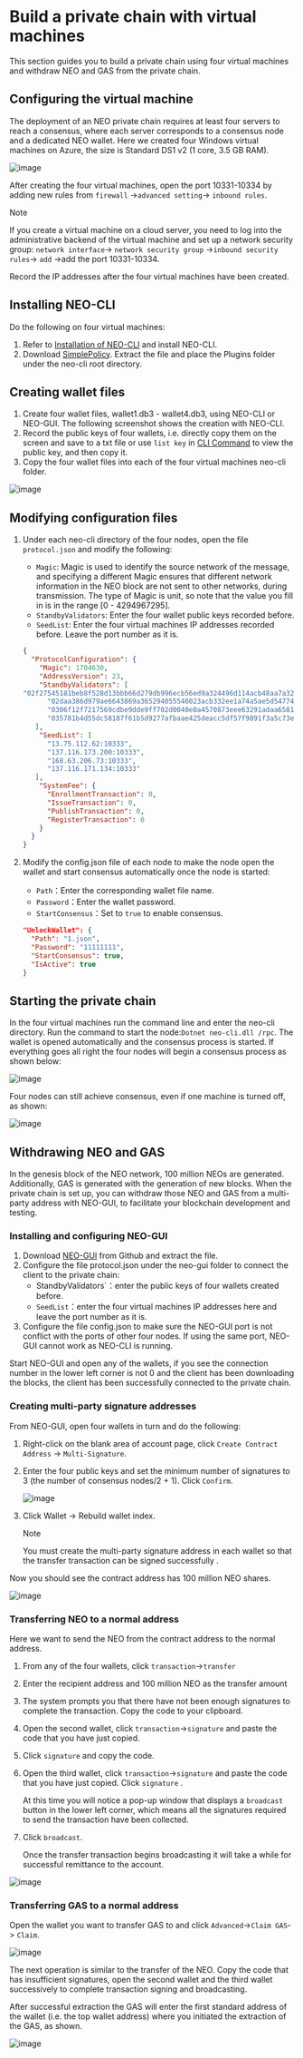 # Build a private chain with virtual machines

This section guides you to build a private chain using four virtual machines and withdraw NEO and GAS from the private chain.

## Configuring the virtual machine

The deployment of an NEO private chain requires at least four servers to reach a consensus, where each server corresponds to a consensus node and a dedicated NEO wallet. Here we created four Windows virtual machines on Azure, the size is Standard DS1 v2 (1 core, 3.5 GB RAM). 

![image](../../../assets/privatechain_1.png)

After creating the four virtual machines, open the port 10331-10334 by adding new rules from   `firewall` ->`advanced setting`-> `inbound rules`.

> [!Note]
> If you create a virtual machine on a cloud server, you need to log into the administrative backend of the virtual machine and set up a network security group:  `network interface`-> `network security group` ->`inbound security rules`-> `add` ->add the port 10331-10334.

Record the IP addresses after the four virtual machines have been created.

## Installing NEO-CLI

Do the following on four virtual machines:

1. Refer to [Installation of NEO-CLI](../../node/cli/setup.md) and install NEO-CLI.
2. Download [SimplePolicy](https://github.com/neo-project/neo-plugins/releases/download/v2.9.2/SimplePolicy.zip). Extract the file and place the Plugins folder under the neo-cli root directory.

## Creating wallet files

1. Create four wallet files, wallet1.db3 - wallet4.db3, using NEO-CLI or NEO-GUI. The following screenshot shows the creation with NEO-CLI.
2. Record the public keys of four wallets, i.e. directly copy them on the screen and save to a txt file or use `list key` in [CLI Command](../../node/cli/cli.md) to view the public key, and then copy it.
3. Copy the four wallet files into each of the four virtual machines neo-cli folder.

![image](../../../assets/privatechain_3.png)

## Modifying configuration files

1. Under each neo-cli directory of the four nodes, open the file `protocol.json` and modify the following:

   - `Magic`: Magic is used to identify the source network of the message, and specifying a different Magic ensures that different network information in the NEO block are not sent to other networks, during transmission. The type of Magic is unit, so note that the value you fill in is in the range [0 - 4294967295].
   - `StandbyValidators`: Enter the four wallet public keys recorded before.
   - `SeedList`: Enter the four virtual machines IP addresses recorded before. Leave the port number as it is. 

   ```json
   {
     "ProtocolConfiguration": {
       "Magic": 1704630,
       "AddressVersion": 23,
       "StandbyValidators": [
   "02f27545181beb8f528d13bbb66d279db996ecb56ed9a324496d114acb48aa7a32",
         "02daa386d979ae6643869a365294055546023acb332ee1a74a5ae5d54774a97bac",
         "0306f12f7217569cdbe9dde9ff702d0040e0a4570873eee63291adaa658128e55c",
         "035781b4d55dc58187f61b5d9277afbaae425deacc5df57f9891f3a5c73ecb24df"
      ],
       "SeedList": [
         "13.75.112.62:10333",
         "137.116.173.200:10333",
         "168.63.206.73:10333",
         "137.116.171.134:10333"
      ],
       "SystemFee": {
         "EnrollmentTransaction": 0,
         "IssueTransaction": 0,
         "PublishTransaction": 0,
         "RegisterTransaction": 0
       }
     }
   }
   ```

2. Modify the config.json file of each node to make the node open the wallet and start consensus automatically once the node is started:

   - `Path`：Enter the corresponding wallet file name.
   - `Password`：Enter the wallet password.
   - `StartConsensus`：Set to `true` to enable consensus.

   ```json
   "UnlockWallet": {
     "Path": "1.json",
     "Password": "11111111",
     "StartConsensus": true,
     "IsActive": true
   }
   ```

## Starting the private chain

In the four virtual machines run the command line and enter the neo-cli directory. Run the command to start the node:`Dotnet neo-cli.dll /rpc`. The wallet is opened automatically and the consensus process is started. If everything goes all right the four nodes will begin a consensus process as shown below:

![image](../../../assets/privatechain_8.png)

Four nodes can still achieve consensus, even if one machine is turned off, as shown:

![image](../../../assets/privatechain_9.png)



## Withdrawing NEO and GAS

In the genesis block of the NEO network, 100 million NEOs are generated. Additionally, GAS is generated with the generation of new blocks. When the private chain is set up, you can withdraw those NEO and GAS from a multi-party address with NEO-GUI, to facilitate your blockchain development and testing.

### Installing and configuring NEO-GUI

1. Download  [NEO-GUI](https://github.com/neo-project/neo-gui/releases) from Github and extract the file.
2. Configure the file protocol.json under the neo-gui folder to connect the client to the private chain:
   - StandbyValidators`：enter the public keys of four wallets created before.
   - `SeedList`：enter the four virtual machines IP addresses here and leave the port number as it is.
3. Configure the file config.json to make sure the NEO-GUI port is not conflict with the ports of other four nodes. If using the same port, NEO-GUI cannot work as NEO-CLI is running.

Start NEO-GUI and open any of the wallets, if you see the connection number in the lower left corner is not 0 and the client has been downloading the blocks, the client has been successfully connected to the private chain.

### Creating multi-party signature addresses

From NEO-GUI, open four wallets in turn and do the following:

1. Right-click on the blank area of account page, click `Create Contract Address` -> `Multi-Signature`.

2. Enter the four public keys and set the minimum number of signatures to 3 (the number of consensus nodes/2 + 1). Click `Confirm`. 

   ![image](../../../assets/privatechain_12.png)

3. Click Wallet -> Rebuild wallet index.

   > [!Note]
   > You must create the multi-party signature address in each wallet so that the transfer transaction can be signed successfully  .

Now you should see the contract address has 100 million NEO shares.

![image](../../../assets/privatechain_14.png)

### Transferring NEO to a normal address

Here we want to send the NEO from the contract address to the normal address. 

1. From any of the four wallets, click `transaction`->`transfer` 

2. Enter the recipient address and 100 million NEO as the transfer amount

3. The system prompts you that there have not been enough signatures to complete the transaction. Copy the code to your clipboard.

4. Open the second wallet, click `transaction`->`signature` and paste the code that you have just copied. 

5. Click `signature` and copy the code. 

6. Open the third wallet, click `transaction`->`signature` and paste the code that you have just copied. Click  `signature` . 

   At this time you will notice a pop-up window that displays a `broadcast` button in the lower left corner, which means all the signatures required to send the transaction have been collected. 

7. Click `broadcast`. 

   Once the transfer transaction begins broadcasting it will take a while for successful remittance to the account.

![image](../../../assets/privatechain_20.png)

### Transferring GAS to a normal address

Open the wallet you want to transfer GAS to and click `Advanced`->`Claim GAS`-> `Claim`. 

![image](../../../assets/privatechain_21.png)

The next operation is similar to the transfer of the NEO. Copy the code that has insufficient signatures, open the second wallet and the third wallet successively to complete transaction signing and broadcasting. 

After successful extraction the GAS will enter the first standard address of the wallet (i.e. the top wallet address) where you initiated the extraction of the GAS, as shown.

![image](../../../assets/privatechain_26.png)
